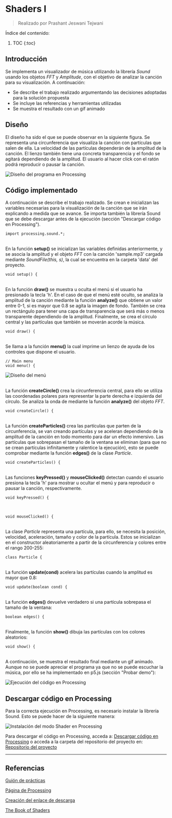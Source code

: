 # Shaders I
> Realizado por Prashant Jeswani Tejwani

Índice del contenido:

1. TOC
{:toc}

## Introducción
Se implementa un visualizador de música utilizando la librería *Sound* usando los objetos *FFT* y *Amplitude*, con el objetivo de analizar la canción para su visualización. A continuación:

* Se describe el trabajo realizado argumentando las decisiones adoptadas para la solución propuesta
* Se incluye las referencias y herramientas utilizadas
* Se muestra el resultado con un gif animado

## Diseño 

El diseño ha sido el que se puede observar en la siguiente figura. Se representa una circunferencia que visualiza la canción con partículas que salen de ella. La velocidad de las partículas dependerán de la amplitud de la canción. El lienzo también tiene una concreta transparencia y el fondo se agitará dependiendo de la amplitud. El usuario al hacer click con el ratón podrá reproducir o pausar la canción.

![](/My-Processing-Book/images/shaders_1/shaders_1.PNG "Diseño del programa en Processing")

## Código implementado

A continuación se describe el trabajo realizado. Se crean e inicializan las variables necesarias para la visualización de la canción que se irán explicando a medida que se avance. Se importa también la librería Sound que se debe descargar antes de la ejecución (sección "Descargar código en Processing").

    import processing.sound.*;

<br>En la función **setup()** se inicializan las variables definidas anteriormente, y se asocia la amplitud y el objeto *FFT* con la canción 'sample.mp3' cargada mediante *SoundFile(this, s)*, la cual se encuentra en la carpeta 'data' del proyecto.  

    void setup() {
      
    
<br>En la función **draw()** se muestra u oculta el menú si el usuario ha presionado la tecla 'h'. En el caso de que el menú esté oculto, se analiza la amplitud de la canción mediante la función **analyze()** que obtiene un valor entre 0-1, si es mayor que 0.8 se agita la imagen de fondo. También se crea un rectángulo para tener una capa de transparencia que será más o menos transparente dependiendo de la amplitud. Finalmente, se crea el círculo central y las partículas que también se moverán acorde la música.

    void draw() {
      

<br>Se llama a la función **menu()** la cual imprime un lienzo de ayuda de los controles que dispone el usuario.

    // Main menu
    void menu() {
      

![](/My-Processing-Book/images/shaders_1/menu.PNG "Diseño del menú")

<br>La función **createCircle()** crea la circunferencia central, para ello se utiliza las coordenadas polares para representar la parte derecha e izquierda del círculo. Se analiza la onda de mediante la función **analyze()** del objeto *FFT*.

    void createCircle() {
      

<br>La función **createParticles()** crea las partículas que parten de la circunferencia, se van creando partículas y se aceleran dependiendo de la amplitud de la canción en todo momento para dar un efecto inmersivo. Las partículas que sobrepasan el tamaño de la ventana se eliminan (para que no se crean partículas infinitamente y ralentice la ejecución), esto se puede comprobar mediante la función **edges()** de la clase *Particle*.

    void createParticles() {
      
      
<br>Las funciones **keyPressed()** y **mouseClicked()** detectan cuando el usuario presiona la tecla 'h' para mostrar u ocultar el menú y para reproducir o pausar la canción, respectivamente.
      
    void keyPressed() {
      

<br>

    void mouseClicked() {
      

<br>La clase *Particle* representa una partícula, para ello, se necesita la posición, velocidad, aceleración, tamaño y color de la partícula. Estos se inicializan en el constructor aleatoriamente a partir de la circunferencia y colores entre el rango 200-255:

    class Particle {
      

<br>La función **update(cond)** acelera las partículas cuando la amplitud es mayor que 0.8:
  
    void update(boolean cond) {
      

<br>La función **edges()** devuelve verdadero si una partícula sobrepasa el tamaño de la ventana:
    
    boolean edges() {
      

<br>Finalmente, la función **show()** dibuja las partículas con los colores aleatorios:

    void show() {
      
 
<br>A continuación, se muestra el resultado final mediante un gif animado. Aunque no se puede apreciar el programa ya que no se puede escuchar la música, por ello se ha implementado en p5.js (sección "Probar demo"): 

![](/My-Processing-Book/images/shaders_1/shaders-1-demo.gif  "Ejecución del código en Processing")

## Descargar código en Processing
Para la correcta ejecución en Processing, es necesario instalar la librería Sound. Esto se puede hacer de la siguiente manera:

![](/My-Processing-Book/images/shaders_1/shader-mode.gif  "Instalación del modo Shader en Processing")

Para descargar el código en Processing, acceda a: <a href="https://downgit.github.io/#/home?url=https://github.com/Prashant-JT/My-Processing-Book/tree/master/projects/shaders_1">Descargar código en Processing</a> o acceda a la carpeta del repositorio del proyecto en: <a href="https://github.com/Prashant-JT/My-Processing-Book/tree/master/projects/shaders_1">Repositorio del proyecto</a>

---

## Referencias

[Guión de prácticas](https://ncvt-aep.ulpgc.es/cv/ulpgctp21/pluginfile.php/412240/mod_resource/content/37/CIU_Pr_cticas.pdf)

[Página de Processing](https://processing.org/examples/)

[Creación del enlace de descarga](https://downgit.github.io/#/home)

[The Book of Shaders](https://thebookofshaders.com/)
